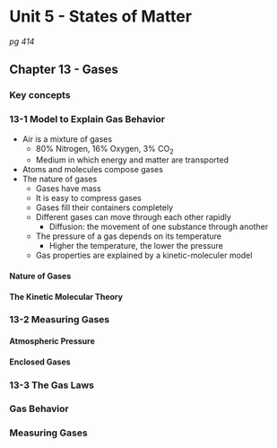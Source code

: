 # Unit 5 - States of Matter
_pg 414_

## Chapter 13 - Gases

### Key concepts

### 13-1 Model to Explain Gas Behavior

- Air is a mixture of gases 
  -  80% Nitrogen, 16% Oxygen, 3% CO<sub>2</sub>
  -  Medium in which energy and matter are transported
-  Atoms and molecules compose gases
-  The nature of gases
   -  Gases have mass
   -  It is easy to compress gases
   -  Gases fill their containers completely 
   -  Different gases can move through each other rapidly
      -  Diffusion: the movement of one substance through another
   -  The pressure of a gas depends on its temperature 
      -  Higher the temperature, the lower the pressure
   -  Gas properties are explained by a kinetic-moleculer model





#### Nature of Gases



#### The Kinetic Molecular Theory

### 13-2 Measuring Gases

#### Atmospheric Pressure

#### Enclosed Gases

### 13-3 The Gas Laws

### Gas Behavior

### Measuring Gases

